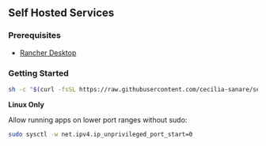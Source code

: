 ## Self Hosted Services

### Prerequisites

- [Rancher Desktop](https://rancherdesktop.io/)

### Getting Started

```sh
sh -c "$(curl -fsSL https://raw.githubusercontent.com/cecilia-sanare/self-hosted/main/setup.sh)"
```

**Linux Only**

Allow running apps on lower port ranges without sudo:

```sh
sudo sysctl -w net.ipv4.ip_unprivileged_port_start=0
```